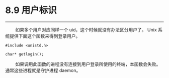 # 8.9 用户标识
***

&emsp;&emsp;
如果多个用户对应同样一个 uid，这个时候就没有办法区分用户了。
Unix 系统提供下面这个函数来得到登录用户。

    #include <unistd.h>
    
    char* getlogin();

&emsp;&emsp;
如果调用此函数的进程没有连接到用户登录所使用的终端，本函数会失败。
通常这些进程就是守护进程 daemon。